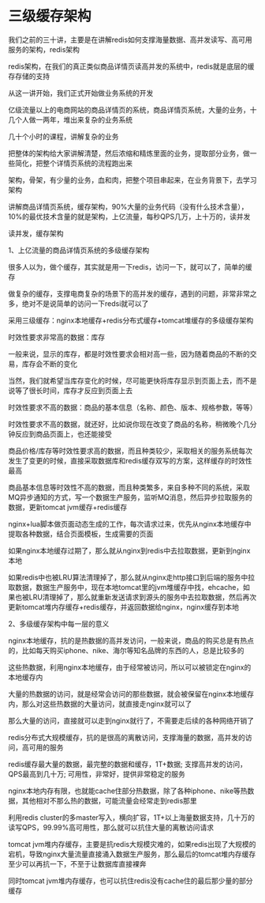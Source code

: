 # 三级缓存架构


我们之前的三十讲，主要是在讲解redis如何支撑海量数据、高并发读写、高可用服务的架构，redis架构

redis架构，在我们的真正类似商品详情页读高并发的系统中，redis就是底层的缓存存储的支持

从这一讲开始，我们正式开始做业务系统的开发

亿级流量以上的电商网站的商品详情页的系统，商品详情页系统，大量的业务，十几个人做一两年，堆出来复杂的业务系统

几十个小时的课程，讲解复杂的业务

把整体的架构给大家讲解清楚，然后浓缩和精炼里面的业务，提取部分业务，做一些简化，把整个详情页系统的流程跑出来

架构，骨架，有少量的业务，血和肉，把整个项目串起来，在业务背景下，去学习架构

讲解商品详情页系统，缓存架构，90%大量的业务代码（没有什么技术含量），10%的最优技术含量的就是架构，上亿流量，每秒QPS几万，上十万的，读并发

读并发，缓存架构

1、上亿流量的商品详情页系统的多级缓存架构

很多人以为，做个缓存，其实就是用一下redis，访问一下，就可以了，简单的缓存

做复杂的缓存，支撑电商复杂的场景下的高并发的缓存，遇到的问题，非常非常之多，绝对不是说简单的访问一下redsi就可以了

采用三级缓存：nginx本地缓存+redis分布式缓存+tomcat堆缓存的多级缓存架构

时效性要求非常高的数据：库存

一般来说，显示的库存，都是时效性要求会相对高一些，因为随着商品的不断的交易，库存会不断的变化

当然，我们就希望当库存变化的时候，尽可能更快将库存显示到页面上去，而不是说等了很长时间，库存才反应到页面上去

时效性要求不高的数据：商品的基本信息（名称、颜色、版本、规格参数，等等）

时效性要求不高的数据，就还好，比如说你现在改变了商品的名称，稍微晚个几分钟反应到商品页面上，也还能接受

商品价格/库存等时效性要求高的数据，而且种类较少，采取相关的服务系统每次发生了变更的时候，直接采取数据库和redis缓存双写的方案，这样缓存的时效性最高

商品基本信息等时效性不高的数据，而且种类繁多，来自多种不同的系统，采取MQ异步通知的方式，写一个数据生产服务，监听MQ消息，然后异步拉取服务的数据，更新tomcat jvm缓存+redis缓存

nginx+lua脚本做页面动态生成的工作，每次请求过来，优先从nginx本地缓存中提取各种数据，结合页面模板，生成需要的页面

如果nginx本地缓存过期了，那么就从nginx到redis中去拉取数据，更新到nginx本地

如果redis中也被LRU算法清理掉了，那么就从nginx走http接口到后端的服务中拉取数据，数据生产服务中，现在本地tomcat里的jvm堆缓存中找，ehcache，如果也被LRU清理掉了，那么就重新发送请求到源头的服务中去拉取数据，然后再次更新tomcat堆内存缓存+redis缓存，并返回数据给nginx，nginx缓存到本地

2、多级缓存架构中每一层的意义

nginx本地缓存，抗的是热数据的高并发访问，一般来说，商品的购买总是有热点的，比如每天购买iphone、nike、海尔等知名品牌的东西的人，总是比较多的

这些热数据，利用nginx本地缓存，由于经常被访问，所以可以被锁定在nginx的本地缓存内

大量的热数据的访问，就是经常会访问的那些数据，就会被保留在nginx本地缓存内，那么对这些热数据的大量访问，就直接走nginx就可以了

那么大量的访问，直接就可以走到nginx就行了，不需要走后续的各种网络开销了

redis分布式大规模缓存，抗的是很高的离散访问，支撑海量的数据，高并发的访问，高可用的服务

redis缓存最大量的数据，最完整的数据和缓存，1T+数据; 支撑高并发的访问，QPS最高到几十万; 可用性，非常好，提供非常稳定的服务

nginx本地内存有限，也就能cache住部分热数据，除了各种iphone、nike等热数据，其他相对不那么热的数据，可能流量会经常走到redis那里

利用redis cluster的多master写入，横向扩容，1T+以上海量数据支持，几十万的读写QPS，99.99%高可用性，那么就可以抗住大量的离散访问请求

tomcat jvm堆内存缓存，主要是抗redis大规模灾难的，如果redis出现了大规模的宕机，导致nginx大量流量直接涌入数据生产服务，那么最后的tomcat堆内存缓存至少可以再抗一下，不至于让数据库直接裸奔

同时tomcat jvm堆内存缓存，也可以抗住redis没有cache住的最后那少量的部分缓存
